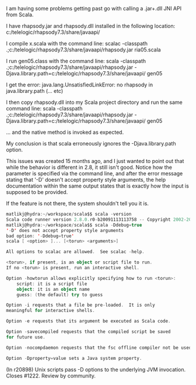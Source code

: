 I am having some problems getting past go with calling a .jar+.dll JNI API from Scala.

I have rhapsody.jar and rhapsody.dll installed in the following location:
c:/telelogic/rhapsody7.3/share/javaapi/

I compile x.scala with the command line:
scalac -classpath .;c:/telelogic/rhapsody7.3/share/javaapi/rhapsody.jar ria05.scala

I run gen05.class with the command line:
scala -classpath .;c:/telelogic/rhapsody7.3/share/javaapi/rhapsody.jar -Djava.library.path=c:/telelogic/rhapsody7.3/share/javaapi/ gen05

I get the error:
java.lang.UnsatisfiedLinkError: no rhapsody in java.library.path
(... etc)

I then copy rhapsody.dll into my Scala project directory and run the same command line:
scala -classpath .;c:/telelogic/rhapsody7.3/share/javaapi/rhapsody.jar -Djava.library.path=c:/telelogic/rhapsody7.3/share/javaapi/ gen05

... and the native method is invoked as expected.

My conclusion is that scala erroneously ignores the -Djava.library.path option.

This issues was created 15 months ago, and I just wanted to point out that while the behavior is different in 2.8, it still isn't good.  Notice how the parameter is specified via the command line, and after the error message stating that '-D' doesn't accept property style arguments, the help documentation within the same output states that is exactly how the input is supposed to be provided.

If the feature is not there, the system shouldn't tell you it is.

```scala
matlikj@hydra:~/workspace/scala$$ scala -version
Scala code runner version 2.8.0.r0-b20091113113758 -- Copyright 2002-2009, LAMP/EPFL
matlikj@hydra:~/workspace/scala$$ scala -Ddebug=true
'-D' does not accept property style arguments
bad option: '-Ddebug=true'
scala [ <option> ]... [<torun> <arguments>]

All options to scalac are allowed.  See scalac -help.

<torun>, if present, is an object or script file to run.
If no <torun> is present, run an interactive shell.

Option -howtorun allows explicitly specifying how to run <torun>:
    script: it is a script file
    object: it is an object name
    guess: (the default) try to guess

Option -i requests that a file be pre-loaded.  It is only
meaningful for interactive shells.

Option -e requests that its argument be executed as Scala code.

Option -savecompiled requests that the compiled script be saved
for future use.

Option -nocompdaemon requests that the fsc offline compiler not be used.

Option -Dproperty=value sets a Java system property.
```
(In r20898) Unix scripts pass -D options to the underlying JVM invocation.
Closes #1222.  Review by community.
